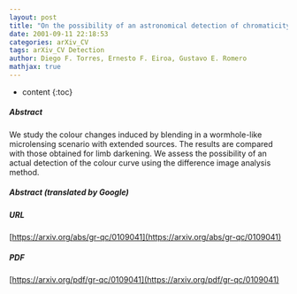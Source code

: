 ```yaml
---
layout: post
title: "On the possibility of an astronomical detection of chromaticity effects in microlensing by wormhole-like objects"
date: 2001-09-11 22:18:53
categories: arXiv_CV
tags: arXiv_CV Detection
author: Diego F. Torres, Ernesto F. Eiroa, Gustavo E. Romero
mathjax: true
---
```


* content
{:toc}

##### Abstract
We study the colour changes induced by blending in a wormhole-like microlensing scenario with extended sources. The results are compared with those obtained for limb darkening. We assess the possibility of an actual detection of the colour curve using the difference image analysis method.

##### Abstract (translated by Google)


##### URL
[https://arxiv.org/abs/gr-qc/0109041](https://arxiv.org/abs/gr-qc/0109041)

##### PDF
[https://arxiv.org/pdf/gr-qc/0109041](https://arxiv.org/pdf/gr-qc/0109041)

